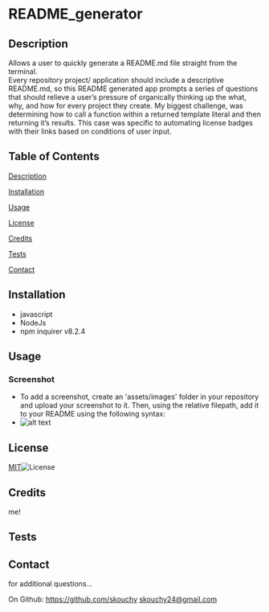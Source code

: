 # README_generator

## Description
Allows a user to quickly generate a README.md file straight from the terminal.  
Every repository project/ application should include a descriptive README.md, so this README generated app prompts a series of questions that should relieve a user’s pressure of organically thinking up the what, why, and how for every project they create.
My biggest challenge, was determining how to call a function within a returned template literal and then returning it’s results. This case was specific to automating license badges with their links based on conditions of user input.

## Table of Contents
[Description](#description)

[Installation](#installation)

[Usage](#usage)

[License](#license)

[Credits](#credits)

[Tests](#tests)

[Contact](#contact)


## Installation
* javascript 
* NodeJs
* npm inquirer v8.2.4

## Usage


### Screenshot
* To add a screenshot, create an 'assets/images' folder in your repository and upload your screenshot to it. Then, using the relative filepath, add it to your README using the following syntax:
* ![alt text](assets/images/screenshot.png)

## License
[MIT](https://opensource.org/badge/license/MIT/)![License](https://img.shields.io/badge/License-MIT-yellow.svg)

## Credits
me!

## Tests


## Contact
for additional questions...

On Github: https://github.com/skouchy
skouchy24@gmail.com
